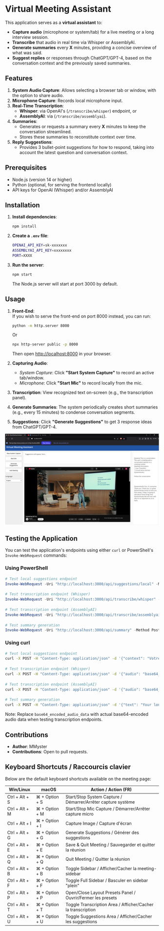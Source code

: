 # Virtual Meeting Assistant

This application serves as a **virtual assistant** to:

- **Capture audio** (microphone or system/tab) for a live meeting or a long interview session.  
- **Transcribe** that audio in real time via Whisper or AssemblyAI.  
- **Generate summaries** every **X** minutes, providing a concise overview of what was said.  
- **Suggest replies** or responses through ChatGPT/GPT-4, based on the conversation context and the previously saved summaries.

## Features

1. **System Audio Capture**: Allows selecting a browser tab or window, with the option to share audio.  
2. **Microphone Capture**: Records local microphone input.  
3. **Real-Time Transcription**:  
   - **Whisper**: via OpenAI's \(`/transcribe/whisper`\) endpoint, or  
   - **AssemblyAI**: via \(`/transcribe/assemblyai`\).  
4. **Summaries**:  
   - Generates or requests a summary every **X** minutes to keep the conversation streamlined.  
   - Stores these summaries to reconstitute context over time.  
5. **Reply Suggestions**:  
   - Provides 3 bullet-point suggestions for how to respond, taking into account the latest question and conversation context.  

## Prerequisites  
- Node.js (version 14 or higher)  
- Python (optional, for serving the frontend locally)  
- API keys for OpenAI (Whisper) and/or AssemblyAI

## Installation

1. **Install dependencies**:
   ```bash
   npm install
   ```
2. **Create a `.env` file**:
   ```bash
   OPENAI_API_KEY=sk-xxxxxxx
   ASSEMBLYAI_API_KEY=xxxxxxxx
   PORT=XXXX
   ```
   
3. **Run the server**:
   ```bash
   npm start
   ```
   The Node.js server will start at port 3000 by default.

## Usage

1. **Front-End**:  
   If you wish to serve the front-end on port 8000 instead, you can run:
   ```bash
   python -m http.server 8000
   ```
   Or

   ```bash
   npx http-server public -p 8000
   ```
   Then open [http://localhost:8000](http://localhost:8000) in your browser.
2. **Capturing Audio**:  
   - *System Capture*: Click **"Start System Capture"** to record an active tab/window.  
   - *Microphone*: Click **"Start Mic"** to record locally from the mic.
3. **Transcription**: View recognized text on-screen (e.g., the transcription panel).  
4. **Generate Summaries**: The system periodically creates short summaries (e.g., every 15 minutes) to condense conversation segments.  
5. **Suggestions**: Click **"Generate Suggestions"** to get 3 response ideas from ChatGPT/GPT-4.

![alt text](https://github.com/MMyster/MeetCopilot/blob/develop/img/test.png?raw=true)

## Testing the Application

You can test the application's endpoints using either `curl` or PowerShell's `Invoke-WebRequest` commands:

### Using PowerShell
```powershell
# Test local suggestions endpoint
Invoke-WebRequest -Uri "http://localhost:3000/api/suggestions/local" -Method Post -ContentType "application/json" -Body '{"context": "Votre texte ici"}'

# Test transcription endpoint (Whisper)
Invoke-WebRequest -Uri "http://localhost:3000/api/transcribe/whisper" -Method Post -ContentType "application/json" -Body '{"audio": "base64_encoded_audio_data"}'

# Test transcription endpoint (AssemblyAI)
Invoke-WebRequest -Uri "http://localhost:3000/api/transcribe/assemblyai" -Method Post -ContentType "application/json" -Body '{"audio": "base64_encoded_audio_data"}'

# Test summary generation
Invoke-WebRequest -Uri "http://localhost:3000/api/summary" -Method Post -ContentType "application/json" -Body '{"text": "Your long text here"}'
```

### Using curl
```bash
# Test local suggestions endpoint
curl -X POST -H "Content-Type: application/json" -d '{"context": "Votre texte ici"}' http://localhost:3000/api/suggestions/local

# Test transcription endpoint (Whisper)
curl -X POST -H "Content-Type: application/json" -d '{"audio": "base64_encoded_audio_data"}' http://localhost:3000/api/transcribe/whisper

# Test transcription endpoint (AssemblyAI)
curl -X POST -H "Content-Type: application/json" -d '{"audio": "base64_encoded_audio_data"}' http://localhost:3000/api/transcribe/assemblyai

# Test summary generation
curl -X POST -H "Content-Type: application/json" -d '{"text": "Your long text here"}' http://localhost:3000/api/summary
```

Note: Replace `base64_encoded_audio_data` with actual base64-encoded audio data when testing transcription endpoints.

## Contributions

- **Author**: MMyster 
- **Contributions**: Open to pull requests.  

## Keyboard Shortcuts / Raccourcis clavier

Below are the default keyboard shortcuts available on the meeting page:

| Win/Linux          | macOS              | Action / Action (FR)                                           |
|--------------------|--------------------|----------------------------------------------------------------|
| Ctrl + Alt + S     | ⌘ + Option + S     | Start/Stop System Capture / Démarrer/Arrêter capture système   |
| Ctrl + Alt + M     | ⌘ + Option + M     | Start/Stop Mic Capture / Démarrer/Arrêter capture micro        |
| Ctrl + Alt + I     | ⌘ + Option + I     | Capture Image / Capture d'écran                                |
| Ctrl + Alt + G     | ⌘ + Option + G     | Generate Suggestions / Générer des suggestions                 |
| Ctrl + Alt + E     | ⌘ + Option + E     | Save & Quit Meeting / Sauvegarder et quitter la réunion        |
| Ctrl + Alt + Q     | ⌘ + Option + Q     | Quit Meeting / Quitter la réunion                             |
| Ctrl + Alt + B     | ⌘ + Option + B     | Toggle Sidebar / Afficher/Cacher la meeting-sidebar            |
| Ctrl + Alt + F     | ⌘ + Option + F     | Toggle Full Sidebar / Basculer en sidebar "plein"              |
| Ctrl + Alt + P     | ⌘ + Option + P     | Open/Close Layout Presets Panel / Ouvrir/Fermer les presets    |
| Ctrl + Alt + T     | ⌘ + Option + T     | Toggle Transcription Area / Afficher/Cacher la transcription   |
| Ctrl + Alt + U     | ⌘ + Option + U     | Toggle Suggestions Area / Afficher/Cacher les suggestions      |
